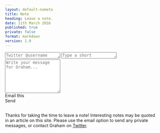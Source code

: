 ```yaml
---
layout: default-nometa
title: Note
heading: Leave a note.
date: 11th March 2016
published: true
private: false
format: markdown
version: 1.0
---
```


<div id="note" class="contact-form hidden" data-focus="#contact-method">
    <textarea id="contact-method" class="contact-method" placeholder="Twitter @username" rows="1"></textarea>
    <textarea id="contact-subject" class="contact-subject" placeholder="Type a short subject..." rows="1"></textarea>
    <textarea class="contact-message" placeholder="Write your message for Graham..." rows="7"></textarea>
    <div class="contact-email">Email this</div>
    <div class="contact-submit">Send</div>
</div>

<p class="contact-text-block"><br/>Thanks for taking the time to leave a note! Interesting notes may be quoted in an article on this site. Please use the email option to send any private messages, or contact Graham on <a href="http://twitter.com/gmph">Twitter</a>.</p>

<div class="contact-messages"></div>

<script src="https://cdn.firebase.com/js/client/2.4.1/firebase.js"></script>
<script language="javascript">

    String.prototype.replaceAll = function(search, replacement) {
        var target = this;
        return target.replace(new RegExp(search, 'g'), replacement);
    }

    String.prototype.capitalizeFirstLetter = function() {
        return this.charAt(0).toUpperCase() + this.slice(1);
    }

    var datastore = new Firebase("https://popping-heat-4962.firebaseio.com/");

    if (window.location.hash == '#view'){
        $('.contact-form, .contact-text-block').css('display','none');
        datastore.child('/messages/').orderByChild('date').on("child_added", function(snapshot) {
            writeToTopOfList(snapshot);
        });
    } else {
        if (window.location.hash && window.location.hash != ''){
            var val = window.location.hash.substring(1).replaceAll('-',' ').capitalizeFirstLetter();
            $('.contact-subject').val(val);
        }
        $('.contact-method').focus();
        $('.contact-form, .contact-text-block').css('display','block');
        datastore.child('/messages/').orderByChild('date_inverse').off("child_added");
    }

    $('.contact-submit').click(function(){
        sendContactMessage();
    });
    $('.contact-email').click(sendEmailMessage);

    $('.contact-form textarea').keyup(function(){
        if ($(this).val() != ""){
            $(this).removeClass('invalid');
        }
    });

    function sendEmailMessage(){
        var user = "@"+$('.contact-method').eq(0).val().replace(/[^\w]+/g,'');
        var subject = $('.contact-subject').eq(0).val();
        var message = $('.contact-message').eq(0).val();
        var uri = "mailto:hi@gmph.co?subject="+encodeURI(subject)+"&body="+encodeURI(message)+"%0A%0ATwitter%3A%20"+encodeURI(user);
        sendContactMessage(uri);
    }

    function sendContactMessage(uri){

        var user = "@"+$('.contact-method').eq(0).val().replace(/[^\w]+/g,'');
        var subject = $('.contact-subject').eq(0).val();
        var message = $('.contact-message').eq(0).val();
        var id = new Date().getTime().toString();
        var path = window.location.pathname != "/" ? window.location.pathname : "0";
        var valid = true;

        $('.contact-form textarea').each(function(){
            if ($(this).val() == ""){
                $(this).addClass('invalid');
                valid = false;
            }
        });

        if (valid){
            datastore.child('/messages/'+id).set({
                date: id,
                date_inverse: 0 - parseInt(id),
                twitter: user,
                subject: subject,
                message: message,
            });

            $('.contact-submit').addClass('sent').text('Sent!');

            setTimeout(function(){
                $('.contact-form textarea').val('');
                $('.contact-submit').removeClass('sent').text('Send');
            },2000);

            if (uri){
                window.open(uri,"_blank");
            }
        }

    }

    function writeToTopOfList(snapshot){
        $('<div class="message"><div class="meta">'+(snapshot.val().twitter ? '<a href="http://twitter.com/'+(snapshot.val().twitter.substring(1))+'">'+snapshot.val().twitter+'</a>' : '')+' on '+timeConverter(snapshot.key())+'</div> <div class="text">“'+snapshot.val().message+'”</div></div>').prependTo('.contact-messages');
    }

    function timeConverter(UNIX_timestamp){
        var a = new Date(parseInt(UNIX_timestamp));
        var months = ['Jan','Feb','Mar','Apr','May','Jun','Jul','Aug','Sep','Oct','Nov','Dec'];
        var year = a.getFullYear();
        var month = months[a.getMonth()];
        var date = a.getDate();
        var hour = a.getHours();
        var min = a.getMinutes();
        var sec = a.getSeconds();
        var formatted = month + ' ' + date + ', ' + year;
        return formatted;
    }

</script>

